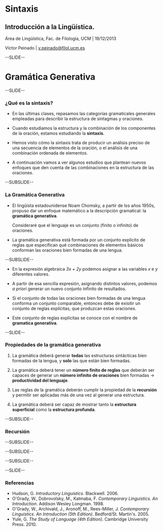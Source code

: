 # Sintaxis

## Introducción a la Lingüística.

Área de Lingüística, Fac. de Filología, UCM | 19/12/2013

Víctor Peinado | v.peinado@filol.ucm.es

--SLIDE--

# Gramática Generativa

--SLIDE--

### ¿Qué es la sintaxis?

- En las últimas clases, repasamos las categorías gramaticales generales empleadas para describir la estructura de sintagmas
y oraciones.

- Cuando estudiamos la estructura y la combinación de los componentes de la oración, estamos estudiando la **sintaxis**.

- Hemos visto cómo la sintaxis trata de producir un análisis preciso de una secuencia de elementos de la oración, o el análisis de una combinación ordenada de elementos.

- A continuación vamos a ver algunos estudios que plantean nuevos enfoques que den cuenta de las combinaciones en la estructura de las oraciones.


--SUBSLIDE--

### La Gramática Generativa

- El lingüista estadounidense Noam Chomsky, a partir de los años 1950s, propuso dar un enfoque matemático a la descripción gramatical: la **gramática generativa**.

    Consideraré que el lenguaje es un conjunto (finito o infinito) de oraciones.

- La gramática generativa está formada por un conjunto explícito de reglas que especifican qué combinaciones de elementos básicos conforman las oraciones bien formadas de una lengua.

--SUBSLIDE--

- En la expresión algebraica *3x + 2y* podemos asignar a las variables *x* e *y* diferentes valores.

- A partir de esa sencilla expresión, asignando distintos valores, podemos *a priori* generar un nuevo conjunto infinito de
resultados.

- Si el conjunto de todas las oraciones bien formadas de una lengua conforma un conjunto comparable, entonces debe de
exisitir un conjunto de reglas explícitas, que produzcan estas oraciones.

- Este conjunto de reglas explícitas se conoce con el nombre de **gramatica generativa**.


--SLIDE--

### Propiedades de la gramática generativa

1. La gramática deberá generar **todas** las estructuras sintácticas bien formadas de la lengua, y **solo** las que están bien formadas.

2. La gramática deberá tener un **número finito de reglas** que deberán ser capaces de generar un **número infinito de oraciones** bien formadas &rarr; **productividad del lenguaje**.

3. Las reglas de la gramática deberán cumplir la propiedad de la **recursión** y permitir ser aplicadas más de una vez al generar una estructura.

4. La gramática deberá ser capaz de mostrar tanto la **estructura superficial** como la **estructura profunda**.


--SUBSLIDE--

### Recursión



--SUBSLIDE--

--SUBSLIDE--

--SUBSLIDE--

	
--SLIDE--


### Referencias

- Hudson, G. *Introductory Linguistics*. Blackwell. 2006.
- O'Grady, W., Dobrovolsky, M., Katmaba, F. *Contemporary Linguistics. An Introduction*. Addison Wesley Longman. 1998.
- O'Grady, W., Archivald, J., Aronoff, M., Rees-Miller, J. *Contemporary Linguistics. An Introduction (5th Edition)*. Bedford/St. Martin's. 2005.
- Yule, G. *The Study of Language (4th Edition)*. Cambridge University Press. 2010.



